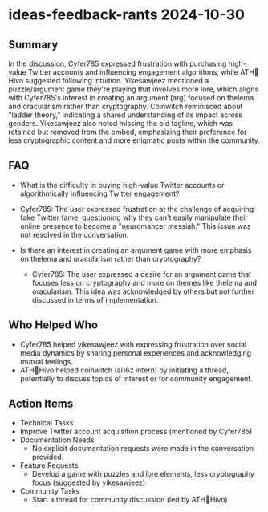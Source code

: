 # ideas-feedback-rants 2024-10-30

## Summary

In the discussion, Cyfer785 expressed frustration with purchasing high-value Twitter accounts and influencing engagement
algorithms, while ATH🥭Hivo suggested following intuition. Yikesawjeez mentioned a puzzle/argument game they're playing
that involves more lore, which aligns with Cyfer785's interest in creating an argument (arg) focused on thelema and
oracularism rather than cryptography. Coinwitch reminisced about "ladder theory," indicating a shared understanding of
its impact across genders. Yikesawjeez also noted missing the old tagline, which was retained but removed from the
embed, emphasizing their preference for less cryptographic content and more enigmatic posts within the community.

## FAQ

- What is the difficulty in buying high-value Twitter accounts or algorithmically influencing Twitter engagement?
- Cyfer785: The user expressed frustration at the challenge of acquiring fake Twitter fame, questioning why they can't
  easily manipulate their online presence to become a "neuromancer messiah." This issue was not resolved in the
  conversation.

- Is there an interest in creating an argument game with more emphasis on thelema and oracularism rather than cryptography?
    - Cyfer785: The user expressed a desire for an argument game that focuses less on cryptography and more on themes
      like thelema and oracularism. This idea was acknowledged by others but not further discussed in terms of
      implementation.

## Who Helped Who

- Cyfer785 helped yikesawjeez with expressing frustration over social media dynamics by sharing personal experiences and
  acknowledging mutual feelings.
- ATH🥭Hivo helped coinwitch (ai16z intern) by initiating a thread, potentially to discuss topics of interest or for community engagement.

## Action Items

- Technical Tasks
- Improve Twitter account acquisition process (mentioned by Cyfer785)
- Documentation Needs
    - No explicit documentation requests were made in the conversation provided.
- Feature Requests
    - Develop a game with puzzles and lore elements, less cryptography focus (suggested by yikesawjeez)
- Community Tasks
    - Start a thread for community discussion (led by ATH🥭Hivo)
